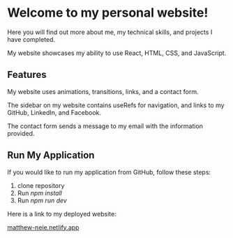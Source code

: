 # **Welcome to my personal website!**

Here you will find out more about me, my technical skills, and projects I have completed.

My website showcases my ability to use React, HTML, CSS, and JavaScript.

## **Features**

My website uses animations, transitions, links, and a contact form.

The sidebar on my website contains useRefs for navigation, and links to my GitHub, LinkedIn, and Facebook.

The contact form sends a message to my email with the information provided.

## **Run My Application**

If you would like to run my application from GitHub, follow these steps:

  1. clone repository
  2. Run *npm install*
  3. Run *npm run dev*

Here is a link to my deployed website:

[matthew-neie.netlify.app](matthew-neie.netlify.app)
